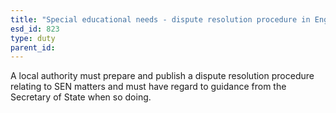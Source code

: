 ```yaml
---
title: "Special educational needs - dispute resolution procedure in England"
esd_id: 823
type: duty
parent_id:  
---
```


A local authority must prepare and publish a dispute resolution procedure relating to SEN matters and must have regard to guidance from the Secretary of State when so doing.

